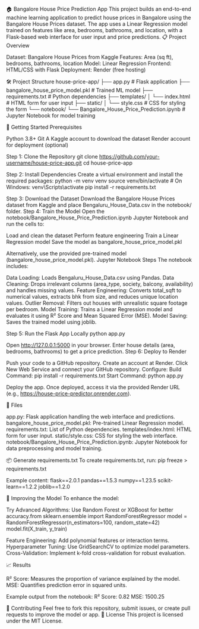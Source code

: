 🏠 Bangalore House Price Prediction App
This project builds an end-to-end machine learning application to predict house prices in Bangalore using the Bangalore House Prices dataset. The app uses a Linear Regression model trained on features like area, bedrooms, bathrooms, and location, with a Flask-based web interface for user input and price predictions.
📋 Project Overview

Dataset: Bangalore House Prices from Kaggle
Features: Area (sq ft), bedrooms, bathrooms, location
Model: Linear Regression
Frontend: HTML/CSS with Flask
Deployment: Render (free hosting)

🛠️ Project Structure
house-price-app/
├── app.py                    # Flask application
├── bangalore_house_price_model.pkl  # Trained ML model
├── requirements.txt          # Python dependencies
├── templates/
│   └── index.html            # HTML form for user input
├── static/
│   └── style.css             # CSS for styling the form
└── notebook/
    └── Bangalore_House_Price_Prediction.ipynb  # Jupyter Notebook for model training

🚀 Getting Started
Prerequisites

Python 3.8+
Git
A Kaggle account to download the dataset
Render account for deployment (optional)

Step 1: Clone the Repository
git clone https://github.com/your-username/house-price-app.git
cd house-price-app

Step 2: Install Dependencies
Create a virtual environment and install the required packages:
python -m venv venv
source venv/bin/activate  # On Windows: venv\Scripts\activate
pip install -r requirements.txt

Step 3: Download the Dataset
Download the Bangalore House Prices dataset from Kaggle and place Bengaluru_House_Data.csv in the notebook/ folder.
Step 4: Train the Model
Open the notebook/Bangalore_House_Price_Prediction.ipynb Jupyter Notebook and run the cells to:

Load and clean the dataset
Perform feature engineering
Train a Linear Regression model
Save the model as bangalore_house_price_model.pkl

Alternatively, use the provided pre-trained model (bangalore_house_price_model.pkl).
Jupyter Notebook Steps
The notebook includes:

Data Loading: Loads Bengaluru_House_Data.csv using Pandas.
Data Cleaning: Drops irrelevant columns (area_type, society, balcony, availability) and handles missing values.
Feature Engineering: Converts total_sqft to numerical values, extracts bhk from size, and reduces unique location values.
Outlier Removal: Filters out houses with unrealistic square footage per bedroom.
Model Training: Trains a Linear Regression model and evaluates it using R² Score and Mean Squared Error (MSE).
Model Saving: Saves the trained model using joblib.

Step 5: Run the Flask App Locally
python app.py

Open http://127.0.0.1:5000 in your browser. Enter house details (area, bedrooms, bathrooms) to get a price prediction.
Step 6: Deploy to Render

Push your code to a GitHub repository.
Create an account at Render.
Click New Web Service and connect your GitHub repository.
Configure:
Build Command: pip install -r requirements.txt
Start Command: python app.py


Deploy the app. Once deployed, access it via the provided Render URL (e.g., https://house-price-predictor.onrender.com).

📄 Files

app.py: Flask application handling the web interface and predictions.
bangalore_house_price_model.pkl: Pre-trained Linear Regression model.
requirements.txt: List of Python dependencies.
templates/index.html: HTML form for user input.
static/style.css: CSS for styling the web interface.
notebook/Bangalore_House_Price_Prediction.ipynb: Jupyter Notebook for data preprocessing and model training.

📦 Generate requirements.txt
To create requirements.txt, run:
pip freeze > requirements.txt

Example content:
flask==2.0.1
pandas==1.5.3
numpy==1.23.5
scikit-learn==1.2.2
joblib==1.2.0

🔧 Improving the Model
To enhance the model:

Try Advanced Algorithms: Use Random Forest or XGBoost for better accuracy.from sklearn.ensemble import RandomForestRegressor
model = RandomForestRegressor(n_estimators=100, random_state=42)
model.fit(X_train, y_train)


Feature Engineering: Add polynomial features or interaction terms.
Hyperparameter Tuning: Use GridSearchCV to optimize model parameters.
Cross-Validation: Implement k-fold cross-validation for robust evaluation.

📈 Results

R² Score: Measures the proportion of variance explained by the model.
MSE: Quantifies prediction error in squared units.

Example output from the notebook:
R² Score: 0.82
MSE: 1500.25

🙌 Contributing
Feel free to fork this repository, submit issues, or create pull requests to improve the model or app.
📜 License
This project is licensed under the MIT License.

